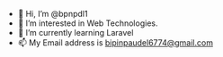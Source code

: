 - 👋 Hi, I’m @bpnpdl1
- 👀 I’m interested in Web Technologies.
- 🌱 I’m currently learning Laravel
- 📫 My Email address is bipinpaudel6774@gmail.com


